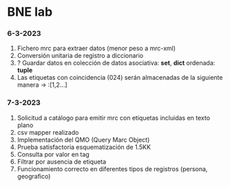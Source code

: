 # BNE lab

### 6-3-2023

1. Fichero mrc para extraer datos (menor peso a mrc-xml)
2. Conversión unitaria de registro a diccionario
3. ? Guardar datos en colección de datos asociativa: **set**, **dict** ordenada: **tuple**
4. Las etiquetas con coincidencia (024) serán almacenadas de la siguiente manera -> <tag>:[1,2...]

### 7-3-2023

1. Solicitud a catálogo para emitir mrc con etiquetas incluidas en texto plano
2. csv mapper realizado
3. Implementación del QMO (Query Marc Object)
4. Prueba satisfactoria esquematización de 1.5KK
5. Consulta por valor en tag
6. Filtrar por ausencia de etiqueta
7. Funcionamiento correcto en diferentes tipos de registros (persona, geografico)